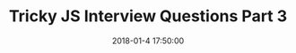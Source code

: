 ---
layout: post
title:  "Tricky JS Interview Questions Part 3"
tagline: "Hoisting"
date:   2018-01-4 17:50:00
categories: main
tags:
- Javascript
---
